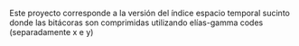 Este proyecto corresponde a la versión del índice espacio temporal sucinto donde
las bitácoras son comprimidas utilizando elías-gamma codes (separadamente x e y)